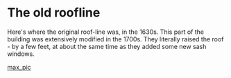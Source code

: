 # The old roofline

Here's where the original roof-line was, in the 1630s. This part of the building was extensively modified in the 1700s. They literally raised the roof - by a few feet, at about the same time as they added some new sash windows.

[max_pic](./1600s_roofline.jpg)